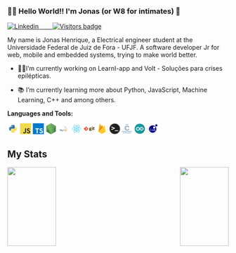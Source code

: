 ### :man_technologist: Hello World!! I'm Jonas (or W8 for intimates) 👋


<div align="left">
  <a href="https://www.linkedin.com/in/jonas-henrique-97ab68180/">
      <img src="https://img.shields.io/badge/-LinkedIn-blue?style=flat-square&logo=Linkedin&logoColor=white&link=https://www.linkedin.com/in/jonas-henrique-97ab68180/" alt="Linkedin" />
  </a>

  <a href="https://badges.pufler.dev">
    <img src="https://badges.pufler.dev/visits/W8jonas/W8jonas" alt="Visitors badge" />
  </a>
</div>


My name is Jonas Henrique, a Electrical engineer student at the Universidade Federal de Juiz de Fora - UFJF.
A software developer Jr for web, mobile and embedded systems, trying to make world better.

- 🚀💼I’m currently working on LearnI-app and Volt - Soluções para crises epilépticas.

- 📚 I’m currently learning more about Python, JavaScript, Machine Learning, C++ and among others.

**Languages and Tools:**

<code><img height="25" src="https://raw.githubusercontent.com/github/explore/80688e429a7d4ef2fca1e82350fe8e3517d3494d/topics/python/python.png"></code>
<code><img height="25" src="https://raw.githubusercontent.com/github/explore/80688e429a7d4ef2fca1e82350fe8e3517d3494d/topics/javascript/javascript.png"></code>
<code><img height="25" src="https://raw.githubusercontent.com/github/explore/80688e429a7d4ef2fca1e82350fe8e3517d3494d/topics/typescript/typescript.png"></code>
<code><img height="25" src="https://raw.githubusercontent.com/github/explore/80688e429a7d4ef2fca1e82350fe8e3517d3494d/topics/nodejs/nodejs.png"></code>
<code><img height="25" src="https://raw.githubusercontent.com/github/explore/80688e429a7d4ef2fca1e82350fe8e3517d3494d/topics/mysql/mysql.png"></code>
<code><img height="25" src="https://raw.githubusercontent.com/github/explore/80688e429a7d4ef2fca1e82350fe8e3517d3494d/topics/react/react.png"></code>
<code><img height="25" src="https://raw.githubusercontent.com/github/explore/80688e429a7d4ef2fca1e82350fe8e3517d3494d/topics/git/git.png"></code>
<code><img height="25" src="https://raw.githubusercontent.com/github/explore/80688e429a7d4ef2fca1e82350fe8e3517d3494d/topics/firebase/firebase.png"></code>
<code><img height="25" src="https://raw.githubusercontent.com/github/explore/80688e429a7d4ef2fca1e82350fe8e3517d3494d/topics/terminal/terminal.png"></code>
<code><img height="25" src="https://raw.githubusercontent.com/github/explore/80688e429a7d4ef2fca1e82350fe8e3517d3494d/topics/c/c.png"></code>
<code><img height="25" src="https://raw.githubusercontent.com/github/explore/80688e429a7d4ef2fca1e82350fe8e3517d3494d/topics/arduino/arduino.png"></code>
<code><img height="25" src="https://raw.githubusercontent.com/github/explore/80688e429a7d4ef2fca1e82350fe8e3517d3494d/topics/lua/lua.png"></code>

## My Stats

<p align="left">
  <a href="https://github.com/W8jonas/github-readme-stats">
    <img align="left" height="180px" width="47%" src="https://github-readme-stats.vercel.app/api?username=W8jonas&layout=compact&show_icons=true&theme=solarized-dark" />
  </a>
</p>
<p align="right">
  <a href="https://github.com/W8jonas/convoychat">
    <img align="right" height="180px" width="47%" src="https://github-readme-stats.vercel.app/api/top-langs/?username=W8jonas&layout=compact&theme=solarized-dark&hide=HTML,Jupyter Notebook, Tex" />
  </a>
</p>
